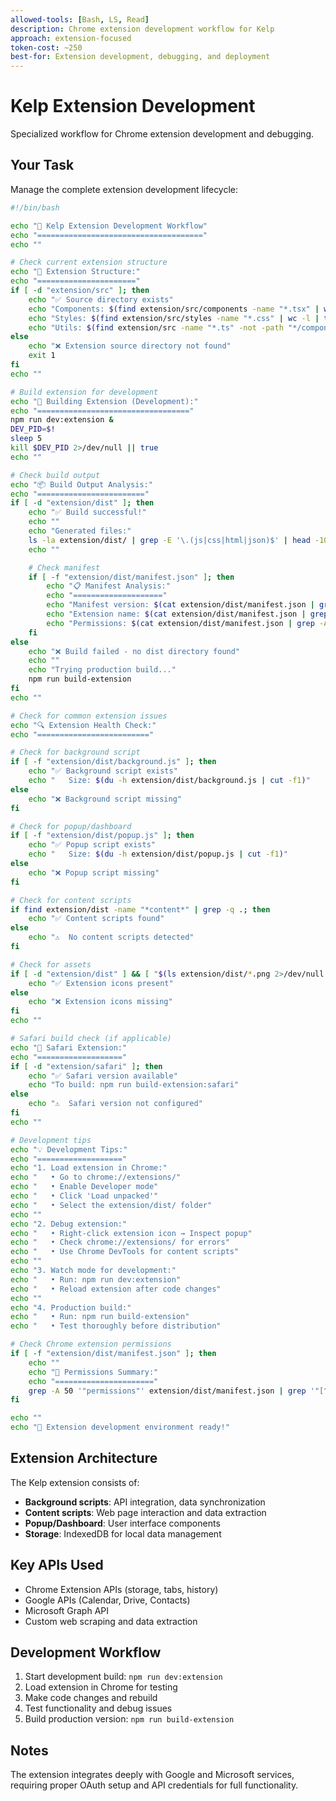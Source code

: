 ```yaml
---
allowed-tools: [Bash, LS, Read]
description: Chrome extension development workflow for Kelp
approach: extension-focused
token-cost: ~250
best-for: Extension development, debugging, and deployment
---
```


# Kelp Extension Development

Specialized workflow for Chrome extension development and debugging.

## Your Task

Manage the complete extension development lifecycle:

```bash
#!/bin/bash

echo "🔌 Kelp Extension Development Workflow"
echo "====================================="
echo ""

# Check current extension structure
echo "📁 Extension Structure:"
echo "======================"
if [ -d "extension/src" ]; then
    echo "✅ Source directory exists"
    echo "Components: $(find extension/src/components -name "*.tsx" | wc -l | tr -d ' ') files"
    echo "Styles: $(find extension/src/styles -name "*.css" | wc -l | tr -d ' ') files"
    echo "Utils: $(find extension/src -name "*.ts" -not -path "*/components/*" | wc -l | tr -d ' ') files"
else
    echo "❌ Extension source directory not found"
    exit 1
fi
echo ""

# Build extension for development
echo "🔨 Building Extension (Development):"
echo "=================================="
npm run dev:extension &
DEV_PID=$!
sleep 5
kill $DEV_PID 2>/dev/null || true
echo ""

# Check build output
echo "📦 Build Output Analysis:"
echo "========================"
if [ -d "extension/dist" ]; then
    echo "✅ Build successful!"
    echo ""
    echo "Generated files:"
    ls -la extension/dist/ | grep -E '\.(js|css|html|json)$' | head -10
    echo ""

    # Check manifest
    if [ -f "extension/dist/manifest.json" ]; then
        echo "📋 Manifest Analysis:"
        echo "===================="
        echo "Manifest version: $(cat extension/dist/manifest.json | grep -o '"manifest_version":[[:space:]]*[0-9]*' | grep -o '[0-9]*')"
        echo "Extension name: $(cat extension/dist/manifest.json | grep -o '"name":[[:space:]]*"[^"]*"' | cut -d'"' -f4)"
        echo "Permissions: $(cat extension/dist/manifest.json | grep -A 20 '"permissions"' | grep -o '"[^"]*"' | wc -l | tr -d ' ') declared"
    fi
else
    echo "❌ Build failed - no dist directory found"
    echo ""
    echo "Trying production build..."
    npm run build-extension
fi
echo ""

# Check for common extension issues
echo "🔍 Extension Health Check:"
echo "========================="

# Check for background script
if [ -f "extension/dist/background.js" ]; then
    echo "✅ Background script exists"
    echo "   Size: $(du -h extension/dist/background.js | cut -f1)"
else
    echo "❌ Background script missing"
fi

# Check for popup/dashboard
if [ -f "extension/dist/popup.js" ]; then
    echo "✅ Popup script exists"
    echo "   Size: $(du -h extension/dist/popup.js | cut -f1)"
else
    echo "❌ Popup script missing"
fi

# Check for content scripts
if find extension/dist -name "*content*" | grep -q .; then
    echo "✅ Content scripts found"
else
    echo "⚠️  No content scripts detected"
fi

# Check for assets
if [ -d "extension/dist" ] && [ "$(ls extension/dist/*.png 2>/dev/null | wc -l)" -gt 0 ]; then
    echo "✅ Extension icons present"
else
    echo "❌ Extension icons missing"
fi
echo ""

# Safari build check (if applicable)
echo "🍎 Safari Extension:"
echo "==================="
if [ -d "extension/safari" ]; then
    echo "✅ Safari version available"
    echo "To build: npm run build-extension:safari"
else
    echo "⚠️  Safari version not configured"
fi
echo ""

# Development tips
echo "💡 Development Tips:"
echo "==================="
echo "1. Load extension in Chrome:"
echo "   • Go to chrome://extensions/"
echo "   • Enable Developer mode"
echo "   • Click 'Load unpacked'"
echo "   • Select the extension/dist/ folder"
echo ""
echo "2. Debug extension:"
echo "   • Right-click extension icon → Inspect popup"
echo "   • Check chrome://extensions/ for errors"
echo "   • Use Chrome DevTools for content scripts"
echo ""
echo "3. Watch mode for development:"
echo "   • Run: npm run dev:extension"
echo "   • Reload extension after code changes"
echo ""
echo "4. Production build:"
echo "   • Run: npm run build-extension"
echo "   • Test thoroughly before distribution"

# Check Chrome extension permissions
if [ -f "extension/dist/manifest.json" ]; then
    echo ""
    echo "🔐 Permissions Summary:"
    echo "======================"
    grep -A 50 '"permissions"' extension/dist/manifest.json | grep '"[^"]*"' | sed 's/.*"\([^"]*\)".*/• \1/' | head -20
fi

echo ""
echo "🚀 Extension development environment ready!"
```

## Extension Architecture

The Kelp extension consists of:

- **Background scripts**: API integration, data synchronization
- **Content scripts**: Web page interaction and data extraction
- **Popup/Dashboard**: User interface components
- **Storage**: IndexedDB for local data management

## Key APIs Used

- Chrome Extension APIs (storage, tabs, history)
- Google APIs (Calendar, Drive, Contacts)
- Microsoft Graph API
- Custom web scraping and data extraction

## Development Workflow

1. Start development build: `npm run dev:extension`
2. Load extension in Chrome for testing
3. Make code changes and rebuild
4. Test functionality and debug issues
5. Build production version: `npm run build-extension`

## Notes

The extension integrates deeply with Google and Microsoft services, requiring proper OAuth setup and API credentials for full functionality.
